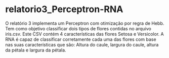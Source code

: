 # relatorio3_Perceptron-RNA
O relatório 3 implementa um Perceptron com otimização por regra de Hebb. Tem como objetivo classificar dois tipos de flores contidas no arquivo iris.csv. Este CSV contém 4 características das flores Setosa e Versicolor. A RNA é capaz de classificar corretamente cada uma das flores com base nas suas características que são: Altura do caule, largura do caule, altura da pétala e largura da pétala. 
